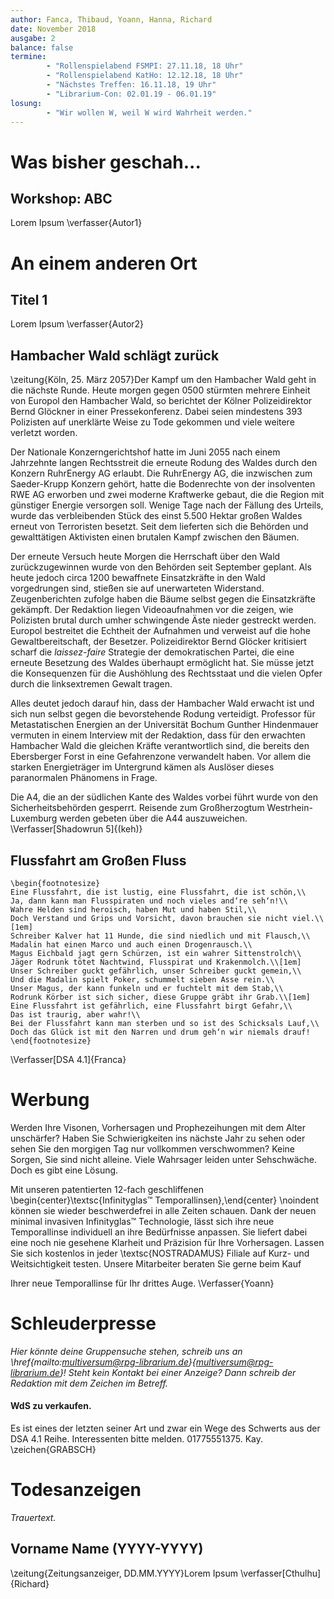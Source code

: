 ```yaml
---
author: Fanca, Thibaud, Yoann, Hanna, Richard
date: November 2018
ausgabe: 2
balance: false
termine:
    	- "Rollenspielabend FSMPI: 27.11.18, 18 Uhr"
        - "Rollenspielabend KatHo: 12.12.18, 18 Uhr"
        - "Nächstes Treffen: 16.11.18, 19 Uhr"
    	- "Librarium-Con: 02.01.19 - 06.01.19"
losung:
    	- "Wir wollen W, weil W wird Wahrheit werden."
---
```


# Was bisher geschah...

## Workshop: ABC
Lorem Ipsum
\verfasser{Autor1}

# An einem anderen Ort

## Titel 1
Lorem Ipsum
\verfasser{Autor2}

## Hambacher Wald schlägt zurück
\zeitung{Köln, 25. März 2057}Der Kampf um den Hambacher Wald geht in die nächste Runde. Heute morgen
gegen 0500 stürmten mehrere Einheit von Europol den Hambacher Wald, so
berichtet der Kölner Polizeidirektor Bernd Glöckner in einer
Pressekonferenz. Dabei seien mindestens 393 Polizisten auf unerklärte
Weise zu Tode gekommen und viele weitere verletzt worden.

Der Nationale Konzerngerichtshof hatte im Juni 2055 nach einem
Jahrzehnte langen Rechtsstreit die erneute Rodung des Waldes durch den
Konzern RuhrEnergy AG erlaubt. Die RuhrEnergy AG, die inzwischen zum
Saeder-Krupp Konzern gehört, hatte die Bodenrechte von der insolventen
RWE AG erworben und zwei moderne Kraftwerke gebaut, die die Region mit
günstiger Energie versorgen soll. Wenige Tage nach der Fällung des
Urteils, wurde das verbleibenden Stück des einst 5.500 Hektar großen
Waldes erneut von Terroristen besetzt.
Seit dem lieferten sich die Behörden und gewalttätigen Aktivisten einen
brutalen Kampf zwischen den Bäumen.

Der erneute Versuch heute Morgen die Herrschaft über den Wald
zurückzugewinnen wurde von den Behörden seit September geplant. Als
heute jedoch circa 1200 bewaffnete Einsatzkräfte in den Wald
vorgedrungen sind, stießen sie auf unerwarteten Widerstand.
Zeugenberichten zufolge haben die Bäume selbst gegen die Einsatzkräfte
gekämpft. Der Redaktion liegen Videoaufnahmen vor die zeigen, wie
Polizisten brutal durch umher schwingende Äste nieder gestreckt werden.
Europol bestreitet die Echtheit der Aufnahmen und verweist auf die hohe
Gewaltbereitschaft, der Besetzer. Polizeidirektor Bernd Glöcker
kritisiert scharf die *laissez-faire* Strategie der demokratischen
Partei, die eine erneute Besetzung des Waldes überhaupt ermöglicht hat.
Sie müsse jetzt die Konsequenzen für die Aushöhlung des Rechtsstaat und
die vielen Opfer durch die linksextremen Gewalt tragen.

Alles deutet jedoch darauf hin, dass der Hambacher Wald erwacht ist und
sich nun selbst gegen die bevorstehende Rodung verteidigt. Professor für
Metastatischen Energien an der Universität Bochum Gunther Hindenmauer
vermuten in einem Interview mit der Redaktion, dass für den erwachten
Hambacher Wald die gleichen Kräfte verantwortlich sind, die bereits den
Ebersberger Forst in eine Gefahrenzone verwandelt haben. Vor allem die
starken Energieträger im Untergrund kämen als Auslöser dieses
paranormalen Phänomens in Frage.

Die A4, die an der südlichen Kante des Waldes vorbei führt wurde von den
Sicherheitsbehörden gesperrt. Reisende zum Großherzogtum
Westrhein-Luxemburg werden gebeten über die A44 auszuweichen.
\Verfasser[Shadowrun 5]{(keh)}

## Flussfahrt am Großen Fluss

```{=latex}
\begin{footnotesize}
Eine Flussfahrt, die ist lustig, eine Flussfahrt, die ist schön,\\
Ja, dann kann man Flusspiraten und noch vieles and‘re seh‘n!\\
Wahre Helden sind heroisch, haben Mut und haben Stil,\\
Doch Verstand und Grips und Vorsicht, davon brauchen sie nicht viel.\\[1em]
Schreiber Kalver hat 11 Hunde, die sind niedlich und mit Flausch,\\
Madalin hat einen Marco und auch einen Drogenrausch.\\
Magus Eichbald jagt gern Schürzen, ist ein wahrer Sittenstrolch\\
Jäger Rodrunk tötet Nachtwind, Flusspirat und Krakenmolch.\\[1em]
Unser Schreiber guckt gefährlich, unser Schreiber guckt gemein,\\
Und die Madalin spielt Poker, schummelt sieben Asse rein.\\
Unser Magus, der kann funkeln und er fuchtelt mit dem Stab,\\
Rodrunk Körber ist sich sicher, diese Gruppe gräbt ihr Grab.\\[1em]
Eine Flussfahrt ist gefährlich, eine Flussfahrt birgt Gefahr,\\
Das ist traurig, aber wahr!\\
Bei der Flussfahrt kann man sterben und so ist des Schicksals Lauf,\\
Doch das Glück ist mit den Narren und drum geh‘n wir niemals drauf!
\end{footnotesize}
```
\Verfasser[DSA 4.1]{Franca}

# Werbung
Werden Ihre Visonen, Vorhersagen und Prophezeihungen mit dem Alter unschärfer? Haben Sie Schwierigkeiten ins nächste Jahr zu sehen oder sehen Sie den morgigen Tag nur vollkommen verschwommen? Keine Sorgen, Sie sind nicht alleine. Viele Wahrsager leiden unter Sehschwäche. Doch es gibt eine Lösung.

Mit unseren patentierten 12-fach geschliffenen \begin{center}\textsc{Infinityglas™
Temporallinsen},\end{center} \noindent können sie wieder beschwerdefrei in alle Zeiten schauen. Dank der neuen minimal invasiven Infinityglas™ Technologie, lässt sich ihre neue Temporallinse individuell an ihre Bedürfnisse anpassen. Sie liefert dabei eine noch nie gesehene Klarheit und Präzision für Ihre Vorhersagen. Lassen Sie sich kostenlos in jeder \textsc{NOSTRADAMUS} Filiale auf Kurz- und Weitsichtigkeit testen. Unsere Mitarbeiter beraten Sie gerne beim Kauf

Ihrer neue Temporallinse für Ihr drittes Auge.
\Verfasser{Yoann}

# Schleuderpresse
*Hier könnte deine Gruppensuche stehen, schreib uns an \href{mailto:multiversum@rpg-librarium.de}{multiversum@rpg-librarium.de}! Steht kein Kontakt bei einer Anzeige? Dann schreib der Redaktion mit dem Zeichen im Betreff.*

#### WdS zu verkaufen.
Es ist eines der letzten seiner Art und zwar ein Wege des Schwerts aus der DSA 4.1 Reihe. Interessenten bitte melden. 01775551375. Kay.
\zeichen{GRABSCH}

# Todesanzeigen
*Trauertext.*

## Vorname Name (YYYY-YYYY)
\zeitung{Zeitungsanzeiger, DD.MM.YYYY}Lorem Ipsum
\verfasser[Cthulhu]{Richard}
